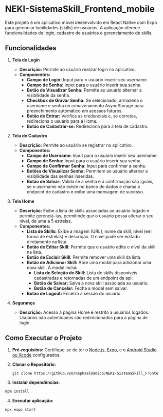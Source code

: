 # NEKI-SistemaSkill_Frontend_mobile

Este projeto é um aplicativo móvel desenvolvido em React Native com Expo para gerenciar habilidades (skills) de usuários. A aplicação oferece funcionalidades de login, cadastro de usuários e gerenciamento de skills.

## Funcionalidades

1. **Tela de Login**
   - **Descrição:** Permite ao usuário realizar login no aplicativo.
   - **Componentes:**
     - **Campo de Login:** Input para o usuário inserir seu username.
     - **Campo de Senha:** Input para o usuário inserir sua senha.
     - **Botão de Visualizar Senha:** Permite ao usuário alternar a visibilidade da senha.
     - **Checkbox de Gravar Senha:** Se selecionado, armazena o username e senha no armazenamento AsyncStorage para preenchimento automático em acessos futuros.
     - **Botão de Entrar:** Verifica as credenciais e, se corretas, redireciona o usuário para a Home.
     - **Botão de Cadastrar-se:** Redireciona para a tela de cadastro.

2. **Tela de Cadastro**
   - **Descrição:** Permite ao usuário se registrar no aplicativo.
   - **Componentes:**
     - **Campo de Username:** Input para o usuário inserir seu username.
     - **Campo de Senha:** Input para o usuário inserir sua senha.
     - **Campo de Confirmar Senha:** Input para confirmar a senha.
     - **Botões de Visualizar Senha:** Permitem ao usuário alternar a visibilidade das senhas inseridas.
     - **Botão de Salvar:** Valida se a senha e a confirmação são iguais, se o username não existe no banco de dados e chama o endpoint de cadastro e exibe uma mensagem de sucesso.

3. **Tela Home**
   - **Descrição:** Exibe a lista de skills associadas ao usuário logado e permite gerenciá-las, permitindo que o usuário possa alterar o seu nível, de uma a 5 estrelas.
   - **Componentes:**
     - **Lista de Skills:** Exibe a imagem (URL), nome da skill, nível (em forma de estrelas) e descrição. O nível pode ser editado diretamente na lista.
     - **Botão de Editar Skill:** Permite que o usuário edite o nível da skill na lista.
     - **Botão de Excluir Skill:** Permite remover uma skill da lista.
     - **Botão de Adicionar Skill:** Abre uma modal para adicionar uma nova skill. A modal inclui:
       - **Lista de Seleção de Skill:** Lista de skills disponíveis cadastradas e  retornadas de um endpoint da api.
       - **Botão de Salvar:** Salva a nova skill associada ao usuário.
       - **Botão de Cancelar:** Fecha a modal sem salvar.
     - **Botão de Logout:** Encerra a sessão do usuário.

4. **Segurança**
   - **Descrição:** Acesso à página Home é restrito a usuários logados. Usuários não autenticados são redirecionados para a página de login.

## Como Executar o Projeto

1. **Pré-requisitos:** Certifique-se de ter o [Node.js](https://nodejs.org/), [Expo](https://docs.expo.dev/get-started/installation/), e o [Android Studio ou Xcode](https://docs.expo.dev/workflow/android-studio-emulator/) configurados.

2. **Clonar o Repositório:**
   ```bash
   git clone https://github.com/RaphaelDamico/NEKI-SistemaSkill_Frontend_mobile.git

3. **Instalar dependências:**
```bash
npm install
```

4. **Executar aplicação:**
```bash
npx expo start


